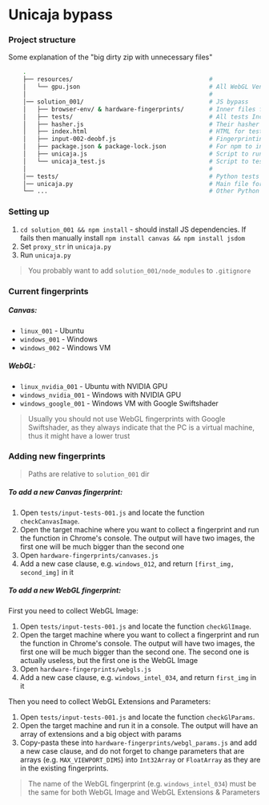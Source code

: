 # Unicaja bypass

### Project structure

Some explanation of the "big dirty zip with unnecessary files"
```sh
    .
    ├── resources/                                      # 
    │   └── gpu.json                                    # All WebGL Vendors and Renderers, you might want to use it
    │                                                   #
    │── solution_001/                                   # JS bypass
    │   ├── browser-env/ & hardware-fingerprints/       # Inner files for spoofing JS APIs
    │   ├── tests/                                      # All tests Incapsula performs, deobfuscated and isolated
    │   ├── hasher.js                                   # Their hasher for encryption
    │   ├── index.html                                  # HTML for testing
    │   ├── input-002-deobf.js                          # Fingerprinting script for testing
    │   ├── package.json & package-lock.json            # For npm to install deps with `npm install` command
    │   ├── unicaja.js                                  # Script to run from Python
    │   └── unicaja_test.js                             # Script to test with
    │                                                   #
    │── tests/                                          # Python tests for parsing & generation
    │── unicaja.py                                      # Main file for running
    └── ...                                             # Other Python files
```

### Setting up
1. `cd solution_001 && npm install` - should install JS dependencies. If fails then manually install
`npm install canvas && npm install jsdom`
2. Set `proxy_str` in `unicaja.py`
3. Run `unicaja.py`

> You probably want to add `solution_001/node_modules` to `.gitignore`

### Current fingerprints

##### Canvas:
* `linux_001` - Ubuntu
* `windows_001` - Windows
* `windows_002` - Windows VM

##### WebGL:
* `linux_nvidia_001` - Ubuntu with NVIDIA GPU
* `windows_nvidia_001` - Windows with NVIDIA GPU
* `windows_google_001` - Windows VM with Google Swiftshader

> Usually you should not use WebGL fingerprints with Google Swiftshader, as they always
> indicate that the PC is a virtual machine, thus it might have a lower trust

### Adding new fingerprints

> Paths are relative to `solution_001` dir

##### To add a new Canvas fingerprint:

1. Open `tests/input-tests-001.js` and locate the function `checkCanvasImage`.
2. Open the target machine where you want to collect a fingerprint and run the function
in Chrome's console. The output will have two images, the first one will be much bigger
than the second one
3. Open `hardware-fingerprints/canvases.js`
4. Add a new case clause, e.g. `windows_012`, and return `[first_img, second_img]` in it

##### To add a new WebGL fingerprint:

First you need to collect WebGL Image:
1. Open `tests/input-tests-001.js` and locate the function `checkGlImage`.
2. Open the target machine where you want to collect a fingerprint and run the function in
Chrome's console. The output will have two images, the first one will be much bigger than
the second one. The second one is actually useless, but the first one is the WebGL Image
3. Open `hardware-fingerprints/webgls.js`
4. Add a new case clause, e.g. `windows_intel_034`, and return `first_img` in it

Then you need to collect WebGL Extensions and Parameters:
1. Open `tests/input-tests-001.js` and locate the function `checkGlParams`.
2. Open the target machine and run it in a console. The output will have an array of
extensions and a big object with params
3. Copy-pasta these into `hardware-fingerprints/webgl_params.js` and add a new case clause,
and do not forget to change parameters that are arrays (e.g. `MAX_VIEWPORT_DIMS`) into
`Int32Array` or `FloatArray` as they are in the existing fingerprints.

> The name of the WebGL fingerprint (e.g. `windows_intel_034`) must be the same for both
> WebGL Image and WebGL Extensions & Parameters